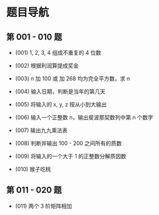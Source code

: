 # 题目导航


## 第 001 - 010 题

- (001) 1, 2, 3, 4 组成不重复的 4 位数

- (002) 根据利润算提成奖金
- (003) n 加 100 或 加 268 均为完全平方数，求 n
- (004) 输入日期，判断是当年的第几天
- (005) 将输入的 x, y, z 按从小到大输出
- (006) 输入一个正整数 n，输出斐波那契数列中第 n 个数字
- (007) 输出九九乘法表
- (008) 判断并输出 100 - 200 之间所有的质数
- (009) 将输入的一个大于 1 的正整数分解质因数
- (010) 猴子吃桃

## 第 011 - 020 题

- (011) 两个 3 阶矩阵相加

